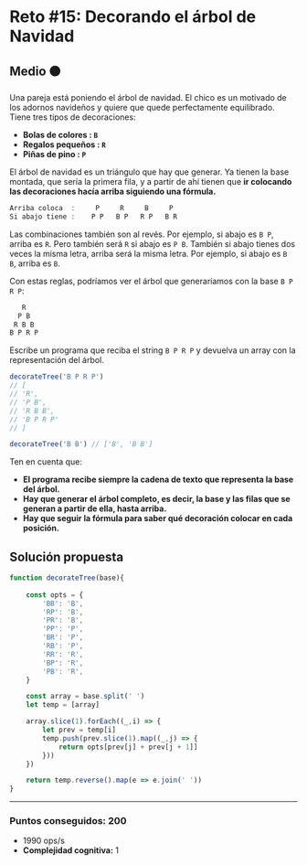 # Reto #15: Decorando el árbol de Navidad

## Medio 🟠

Una pareja está poniendo el árbol de navidad. El chico es un motivado de los adornos navideños y quiere que quede perfectamente equilibrado. Tiene tres tipos de decoraciones:

* **Bolas de colores : `B`**
* **Regalos pequeños : `R`**
* **Piñas de pino : `P`**

El árbol de navidad es un triángulo que hay que generar. Ya tienen la base montada, que sería la primera fila, y a partir de ahí tienen que **ir colocando las decoraciones hacía arriba siguiendo una fórmula.**

```javascript
Arriba coloca  :     P     R     B     P
Si abajo tiene :    P P   B P   R P   B R
```

Las combinaciones también son al revés. Por ejemplo, si abajo es `B P`, arriba es `R`. Pero también será `R` si abajo es `P B`. También si abajo tienes dos veces la misma letra, arriba será la misma letra. Por ejemplo, si abajo es `B B`, arriba es `B`.

Con estas reglas, podríamos ver el árbol que generaríamos con la base `B P R P`:
```javascript
   R
  P B
 R B B
B P R P
```

Escribe un programa que reciba el string `B P R P` y devuelva un array con la representación del árbol.
```javascript
decorateTree('B P R P')
// [
// 'R',
// 'P B',
// 'R B B',
// 'B P R P'
// ]

decorateTree('B B') // ['B', 'B B']
```

Ten en cuenta que:

* **El programa recibe siempre la cadena de texto que representa la base del árbol.**
* **Hay que generar el árbol completo, es decir, la base y las filas que se generan a partir de ella, hasta arriba.**
* **Hay que seguir la fórmula para saber qué decoración colocar en cada posición.**


## Solución propuesta

```javascript
function decorateTree(base){
    
    const opts = {
		'BB': 'B',
		'RP': 'B',
		'PR': 'B',
		'PP': 'P',
		'BR': 'P',
		'RB': 'P',
		'RR': 'R',
		'BP': 'R',
		'PB': 'R',
	}

    const array = base.split(' ')
    let temp = [array]

    array.slice(1).forEach((_,i) => {
        let prev = temp[i]
        temp.push(prev.slice(1).map((_,j) => {
            return opts[prev[j] + prev[j + 1]]
        }))
    })

    return temp.reverse().map(e => e.join(' '))
}
```

---

### Puntos conseguidos: 200

* 1990 ops/s
* **Complejidad cognitiva:** 1


